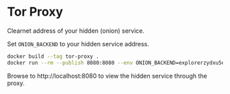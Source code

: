 # Tor Proxy

Clearnet address of your hidden (onion) service.

Set `ONION_BACKEND` to your hidden service address.
```sh
docker build --tag tor-proxy .
docker run --rm --publish 8080:8080 --env ONION_BACKEND=explorerzydxu5ecjrkwceayqybizmpjjznk5izmitf2modhcusuqlid.onion tor-proxy
```

Browse to http://localhost:8080 to view the hidden service through the proxy.
